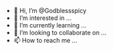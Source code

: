 - 👋 Hi, I’m @Godblessspicy
- 👀 I’m interested in ...
- 🌱 I’m currently learning ...
- 💞️ I’m looking to collaborate on ...
- 📫 How to reach me ...

<!---
Godblessspicy/Godblessspicy is a ✨ special ✨ repository because its `README.md` (this file) appears on your GitHub profile.
You can click the Preview link to take a look at your changes.
--->
